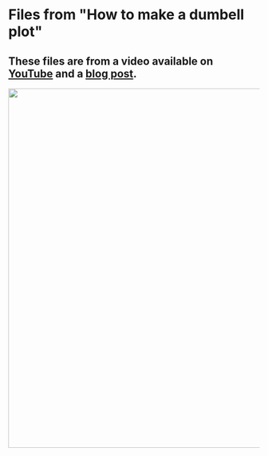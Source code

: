 # Files from "How to make a dumbell plot"

##  These files are from a video available on [YouTube](https://youtu.be/a9nnICyUj4Y) and a [blog post](https://dethwench.com/dumbbell-plot-for-comparison-of-rated-items/).

<p align="center">
<a href="https://youtu.be/a9nnICyUj4Y" target="_blank">
  <img width="720"  border="0" align="center"  src="https://dethwench.com/wp-content/uploads/2022/04/Dumbbell-Plots_Outside-Cover.jpg">
</a>
  <p align="center">
